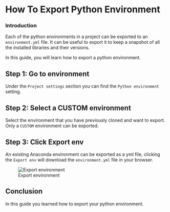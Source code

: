 # How To Export Python Environment

### Introduction

Each of the python environments in a project can be exported to an `environment.yml` file. It can be useful to export it to keep a snapshot of all the installed libraries and their versions.

In this guide, you will learn how to export a python environment. 

## Step 1: Go to environment

Under the `Project settings` section you can find the `Python environment` setting.

## Step 2: Select a CUSTOM environment

Select the environment that you have previously cloned and want to export. Only a `CUSTOM` environment can be exported.

## Step 3: Click Export env

An existing Anaconda environment can be exported as a yml file, clicking the `Export env` will download the `environment.yml` file in your browser.

<p align="center">
  <figure>
    <img src="../../../../assets/images/guides/python/export_env.png" alt="Export environment">
    <figcaption>Export environment</figcaption>
  </figure>
</p>

## Conclusion

In this guide you learned how to export your python environment.